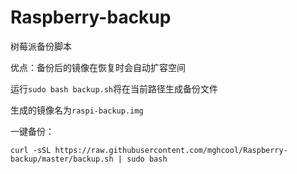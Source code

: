 # Raspberry-backup
树莓派备份脚本

优点：备份后的镜像在恢复时会自动扩容空间

运行`sudo bash backup.sh`将在当前路径生成备份文件

生成的镜像名为`raspi-backup.img`

一键备份：
```
curl -sSL https://raw.githubusercontent.com/mghcool/Raspberry-backup/master/backup.sh | sudo bash
```
